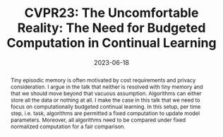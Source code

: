 ---
title: "CVPR23: The Uncomfortable Reality: The Need for Budgeted Computation in Continual Learning"

event: 4th CLVision Workhsop, CVPR23
event_url: 

location: Vancouver, Canada
# address:
#   street: 
#   city: 
#   region: 
#   postcode:
#   country: 

summary:
abstract: Tiny episodic memory is often motivated by cost requirements and privacy consideration. I argue in the talk that neither is resolved with tiny memory and that we should move beyond that vacuous assumption. Algorithms can either store all the data or nothing at all. I make the case in this talk that we need to focus on computationally budgeted continual learning. In this setup, per time step, i.e. task, algorithms are permitted a fixed computation to update model parameters. Moreover, all algorithms need to be compared under fixed normalized computation for a fair comparison.


# Talk start and end times.
#   End time can optionally be hidden by prefixing the line with `#`.
date: '2023-06-18'
date_end: '2023-06-18'
all_day: true

# Schedule page publish date (NOT talk date).
publishDate: ''

authors: []
tags: []

# Is this a featured talk? (true/false)
featured: false

# image:
#   caption: 'Image credit: [**Unsplash**](https://unsplash.com/photos/bzdhc5b3Bxs)'
#   focal_point: Right

links:
# - icon: twitter
#   icon_pack: fab
#   name: Follow
#   url: https://twitter.com/georgecushen
url_code: ""
url_pdf: ""
url_slides: "https://drive.google.com/file/d/1Gz9YITxfJxyoHXbSvRQI926FLa6TiL4J/view?usp=sharing"
url_video: ""

# # Markdown Slides (optional).
# #   Associate this talk with Markdown slides.
# #   Simply enter your slide deck's filename without extension.
# #   E.g. `slides = "example-slides"` references `content/slides/example-slides.md`.
# #   Otherwise, set `slides = ""`.
# slides: example

# # Projects (optional).
# #   Associate this post with one or more of your projects.
# #   Simply enter your project's folder or file name without extension.
# #   E.g. `projects = ["internal-project"]` references `content/project/deep-learning/index.md`.
# #   Otherwise, set `projects = []`.
# projects:
# - example
---